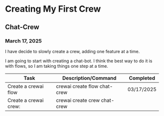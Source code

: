 # Creating My First Crew

## Chat-Crew

### March 17, 2025

I have decide to slowly create a crew, adding one feature at a time.

I am going to start with creating a chat-bot.  I think the best way to do it is with flows, so I am taking things one step at a time.

| Task | Description/Command | Completed |
| ----------- | ----------- | ----------- |
| Create a crewai flow | crewai create flow chat-crew | 03/17/2025 |
| Create a crewai crew: | crewai create crew chat-crew | |
